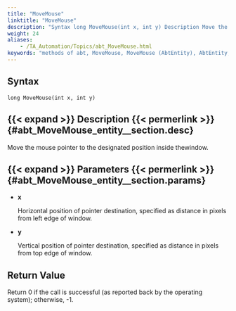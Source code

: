 ```yaml
--- 
title: "MoveMouse"
linktitle: "MoveMouse"
description: "Syntax long MoveMouse(int x, int y) Description Move the mouse pointer to the designated position inside the window. Parameters x Horizontal position of pointer destination , specified as distance in ..."
weight: 24
aliases: 
    - /TA_Automation/Topics/abt_MoveMouse.html
keywords: "methods of abt, MoveMouse, MoveMouse (AbtEntity), AbtEntity, movemouse, abtentity movemouse, move mouse pointer, move mouse pointer to position, move mouse to position within window"
---
```


## Syntax

`long MoveMouse(int x, int y)`

## {{< expand >}} Description {{< permerlink >}} {#abt_MoveMouse_entity__section.desc} 

Move the mouse pointer to the designated position inside thewindow.

## {{< expand >}} Parameters {{< permerlink >}} {#abt_MoveMouse_entity__section.params} 

-   **x**

    Horizontal position of pointer destination, specified as distance in pixels from left edge of window.

-   **y**

    Vertical position of pointer destination, specified as distance in pixels from top edge of window.


## Return Value

Return 0 if the call is successful \(as reported back by the operating system\); otherwise, -1.




